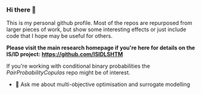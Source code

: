 ### Hi there 👋

This is my personal github profile. Most of the repos are repurposed from larger pieces of work, but show some interesting effects or just include code that I hope may be useful for others. 


**Please visit the main research homepage if you're here for details on the IS/ID project: https://github.com/ISIDLSHTM**

If you're working with conditional binary probabilities the <i>PairProbabilityCopulas</i> repo might be of interest.

- 💬 Ask me about multi-objective optimisation and surrogate modelling 

<!--
**John-H-B/John-H-B** is a ✨ _special_ ✨ repository because its `README.md` (this file) appears on your GitHub profile.

Here are some ideas to get you started:

- 🔭 I’m currently working on ...
- 🌱 I’m currently learning ...
- 👯 I’m looking to collaborate on ...
- 🤔 I’m looking for help with ...
- 💬 Ask me about ...
- 📫 How to reach me: ...
- 😄 Pronouns: ...
- ⚡ Fun fact: ...
-->

